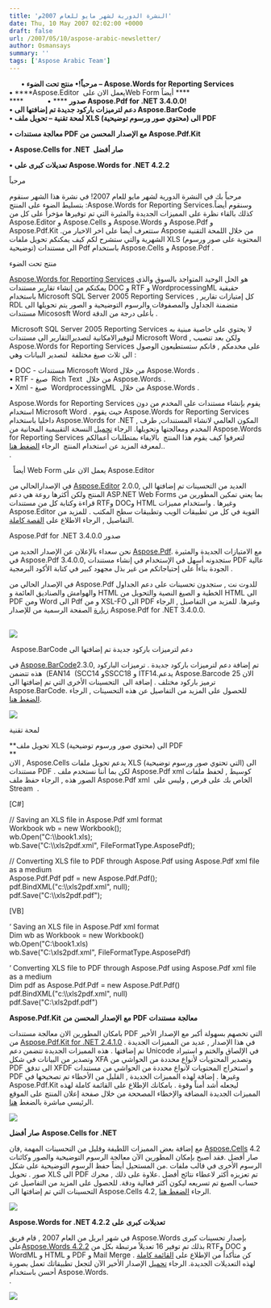 ```yaml
---
title: 'النشرة الدورية لشهر مايو للعام 2007م'
date: Thu, 10 May 2007 02:02:00 +0000
draft: false
url: /2007/05/10/aspose-arabic-newsletter/
author: Osmansays
summary: ''
tags: ['Aspose Arabic Team']
---
```


      ****•**** ****مرحباً!**********•****** ****منتج تحت الضوء – Aspose.Words for Reporting Services****[](https://docs.aspose.com/display/diagramjava/How+to+Convert+a+Visio+Diagram)  
****•**** ****Aspose.Editor  يعمل الان علىWeb Form أيضاً ****  
****            • **** ****صدور Aspose.Pdf for .NET 3.4.0.0!****  
****•**** ****دعم لترميزات باركود جديدة تم إضافتها الى Aspose.BarCode****  
****•**** ****لمحة تقنية – تحويل ملف XLS (محتوي صور ورسوم توضيحية) الى PDF****

****•**** ****معالجة مستندات PDF مع الإصدار المحسن من Aspose.Pdf.Kit****

****•**** ****Aspose.Cells for .NET  صار أفضل****

****•**** ****تعديلات كبرى على Aspose.Words for .NET 4.2.2****

مرحباً

مرحباً بك في النشرة الدورية لشهر مايو للعام 2007! في نشرة هذا الشهر سنقوم بتسليط الضوء على المنتج :Aspose.Words for Reporting Services.وسنقوم أيضاً كذلك بالقاء نظرة على المميزات الجديدة والمثيرة التي تم توفيرها مؤخراً على كل من Aspose.Editor و Aspose.Cells و Aspose.Words و Aspose.Pdf و Aspose.Pdf.Kit .ستتعرف أيضا على اخر الاخبار من Aspose من خلال اللمحة التقنية الشهرية والتي ستشرح لكم كيف يمكنكم تحويل ملفات XLS (المحتوية على صور ورسوم توضيحية) الى مستندات Pdf باستخدام Aspose.Cells و Aspose.Pdf .

منتج تحت الضوء

[Aspose.Words for Reporting Services][1] هو الحل الوحيد المتواجد بالسوق والذي يمكنكم من إنشاء تقارير مستندات DOC و RTF و WordprocessingML حقيقية باستخدام Microsoft SQL Server 2005 Reporting Services , كل إمتيازات تقارير RDL متضمنة الجداول والمصفوفات والرسوم التوضيحية و الصور يتم تحويلها الى مستندات Micososft Word بأعلى درجة من الدقة .  
  
 Microsoft SQL Server 2005 Reporting Services لا يحتوي على خاصية مبنية به لتوفيرالامكانية لتصديرالتقارير الى مستندات Microsoft Word , ولكن بعد تنصيب Aspose.Words for Reporting Services على مخدمكم , فانكم ستستطيعون الوصول الى ثلاث صيغ مختلفة  لتصدير البيانات وهي :

• DOC - مستندات Microsoft Word من خلال Aspose.Words .   
• RTF - صيغ  Rich Text  من خلال Aspose.Words .   
• Xml - صيغ  WordprocessingML  من خلال Aspose.Words .   
  
Aspose.Words for Reporting Services يقوم بإنشاء مستندات على المخدم من دون استخدام Microsoft Word . حيث يقوم Aspose.Words for Reporting Services داخليا باستخدام Aspose.Words for .NET , المكون العالمي لانشاء المستندات, طرف المخدم ومعالجتها وتحويلها. الرجاء [تحميل][2] النسخة التقييمية المجانية من Aspose.Words for Reporting Services لتعرفوا كيف يقوم هذا المنتج  بالايفاء بمتطلبات أعمالكم .لمعرفة المزيد عن استخدام المنتج  الرجاء [الضغط هنا][3].  
.

  أيضاً Web Form يعمل الان على Aspose.Editor

في الإصدارالحالي من [Aspose.Editor][4] 2.0.0, العديد من التحسينات تم إضافتها الى المنتج ولكن أكثرها روعة هي دعم ASP.NET Web Forms بما يعني تمكين المطورين من قراءة وكتابة كل من مستندات RTFو DOCو HTML وغيرها . واستخدام مميزات Aspose.Editor القوية في كل من تطبيقات الويب وتطبيقات سطح المكتب . للمزيد من التفاصيل , الرجاء الاطلاع على [القصة كاملة][5].

Aspose.Pdf for .NET 3.4.0.0 صدور

نحن سعداء بالإعلان عن الإصدار الجديد من [Aspose.Pdf][6]. مع الامتيازات الجديدة والمثيرة في Aspose.Pdf 3.4.0.0, ستجدونه أسهل في الإستخدام في إنشاء مستندات PDF عالية الجودة بناءاً على إحتياجاتكم من غير بذل مجهود كبير في كتابة الأكود البرمجية .  
  
في الإصدار الحالي من Aspose.Pdf للدوت نت , ستجدون تحسينات على دعم الجداول والهوامش والصناديق العائمة و HTML الخطية و الصيغ النصية والتحويل من HTML الى PDF ومن Word الى Pdf و من XSL-FO الى PDF وغيرها. للمزيد من التفاصيل , الرجاء [زيارة][7] الصفحة الرسمية من للإصدار Aspose.Pdf for .NET 3.4.0.0.  
 

[![][8]](https://downloads.aspose.com/pdf)

 Aspose.BarCode دعم لترميزات باركود جديدة تم إضافتها الى

في [Aspose.BarCode][9]2.3.0, تم إضافة دعم لترميزات باركود جديدة . ترميزات الباركود هذه تتضمن  (EAN14  (SCC14 وSSCC18 و ITF14.يدعم Aspose.Barcode الان 25 ترميز باركود مختلف . إضافة الى  التحسينات الأخرى التي تم إضافتها الى Aspose.BarCode. للحصول على المزيد من التفاصيل عن هذه التحسينات , الرجاء [الضغط هنا][10].

[![][11]](https://downloads.aspose.com/barcode)

لمحة تقنية

**تحويل ملف XLS (محتوي صور ورسوم توضيحية) الى PDF  
**  
الان , Aspose.Cells يدعم تحويل ملفات XLS (التي تحتوي صور ورسوم توضيحية) الى مستندات PDF . لكن بما أننا نستخدم ملف Aspose.Pdf xml كوسيط , لحفظ ملفات الصور هذه , الرجاء حفظ ملف Aspose.Pdf xml  الخاص بك على قرص , وليس على Stream  .

\[C#\]  
  
// Saving an XLS file in Aspose.Pdf xml format  
Workbook wb = new Workbook();  
wb.Open("C:\\\\book1.xls);  
wb.Save("C:\\\\xls2pdf.xml", FileFormatType.AsposePdf);  
  
// Converting XLS file to PDF through Aspose.Pdf using Aspose.Pdf xml file as a medium  
Aspose.Pdf.Pdf pdf = new Aspose.Pdf.Pdf();  
pdf.BindXML("c:\\\\xls2pdf.xml", null);  
pdf.Save("C:\\\\xls2pdf.pdf");  
  
\[VB\]  
  
‘ Saving an XLS file in Aspose.Pdf xml format  
Dim wb as Workbook = new Workbook()  
wb.Open("C:\\book1.xls)  
wb.Save("C:\\xls2pdf.xml", FileFormatType.AsposePdf)  
  
‘ Converting XLS file to PDF through Aspose.Pdf using Aspose.Pdf xml file as a medium  
Dim pdf as Aspose.Pdf.Pdf = new Aspose.Pdf.Pdf()  
pdf.BindXML("c:\\\\xls2pdf.xml", null)  
pdf.Save("C:\\xls2pdf.pdf")

****Aspose.Pdf.Kit**** ****مع****  ****الإصدار****  ****المحسن****  ****من**** ****PDF****  ****معالجة****  ****مستندات****

بامكان المطورين الان معالجة مستندات PDF التي تخصهم بسهولة أكبر مع الإصدار الأخير من [Aspose.Pdf.Kit for .NET 2.4.1.0][12] . في هذا الإصدار , عديد من المميزات الجديدة تم إضافتها . هذه المميزات الجديدة تتضمن دعم Unicode في الإلصاق والختم و استيراد وتصدير من البيانات في شكل XFA وتصدير المحتويات لأنواع محددة من الحواشي من PDF الى تدفق XFDF و استخراج المحتويات لأنواع محددة من الحواشي من مستندات PDF وغيرها . إضافة لهذه المميزات الجديدة , القليل من الأخطاء تم تصحيحها في Aspose.Pdf.Kit ليجعله أشد أمناً وقوة . بامكانك الإطلاع على القائمة كاملة لهذه المميزات الجديدة المضافة والإخطاء المصححة من خلال صفحة إعلان المنتج على الموقع الرئيسي مباشرة بالضغط [هنا][13].

[![][14]](https://downloads.aspose.com/pdf)

****صار****  ****أفضل**** ****Aspose.Cells for .NET****

مع إضافة بعض المميزات اللطيفة وقليل من التحسينات المهمة ,فان [Aspose.Cells][15] 4.2 صار أفضل .فقد أصبح بإمكان المطورين الآن معالجة الرسوم التوضيحية والصور وكائنات الرسوم الأخرى في قالب ملفات .من المستحيل أيضاً حفظ الرسوم التوضيحية على شكل صور . تحويل XLS الى PDF تم تعزيزه أكثر لاعطاء نتائج أفضل .علاوة على ذلك , محرك حساب الصيغ تم تسريعه ليكون أكثر فعالية ودقة. للحصول على المزيد من التفاصيل عن التحسينات التي تم إضافتها الى Aspose.Cells 4.2, الرجاء [الضغط هنا][16].

[![][17]](https://downloads.aspose.com/cells)

****Aspose.Words for .NET 4.2.2**** ****تعديلات****  ****كبرى****  ****على****

في شهر ابريل من العام 2007 , قام فريق Aspose.Words بإصدار تحسينات كبرى على[Aspose.Words 4.2.2][18] بذلك تم توفير 16 تعديلاً مرتبطة بكل من RTFو DOC و WordML و HTML و PDF و Mail Merge . كن متأكداً من الإطلاع على [القائمة كاملة][19] لهذه التعديلات الجديدة. الرجاء [تحميل][20] الإصدار الأخير الآن لتجعل تطبيقاتك تعمل بصورة أحسن باستخدام Aspose.Words.  
.

[![][21]](https://downloads.aspose.com/words)




[1]: https://docs.aspose.com/display/diagramjava/How+to+Convert+a+Visio+Diagram
[2]: https://docs.aspose.com/display/diagramjava/How+to+Convert+a+Visio+Diagram
[3]: https://blog.aspose.com/
[4]: https://downloads.aspose.com/words
[5]: https://blog.aspose.com/
[6]: https://downloads.aspose.com/pdf
[7]: https://blog.aspose.com/
[8]: https://www.aspose.cloud/templates/aspose/App_Themes/V3/images/total/272x272/aspose_total-for-net.png
[9]: https://downloads.aspose.com/barcode
[10]: https://blog.aspose.com/
[11]: https://www.aspose.cloud/templates/aspose/App_Themes/V3/images/cells/272x272/aspose_cells-for-net.png
[12]: https://downloads.aspose.com/pdf
[13]: https://blog.aspose.com/
[14]: https://www.aspose.com/templates/aspose/App_Themes/V3/images/words/272x272/aspose_words-for-net.png
[15]: https://downloads.aspose.com/cells
[16]: https://blog.aspose.com/
[17]: https://www.aspose.cloud/templates/aspose/App_Themes/V3/images/pdf/272x272/aspose_pdf-for-net.png
[18]: https://downloads.aspose.com/words
[19]: https://blog.aspose.com/
[20]: https://downloads.aspose.com/words
[21]: https://www.aspose.cloud/templates/aspose/App_Themes/V3/images/slides/272x272/aspose_slides-for-net.png




